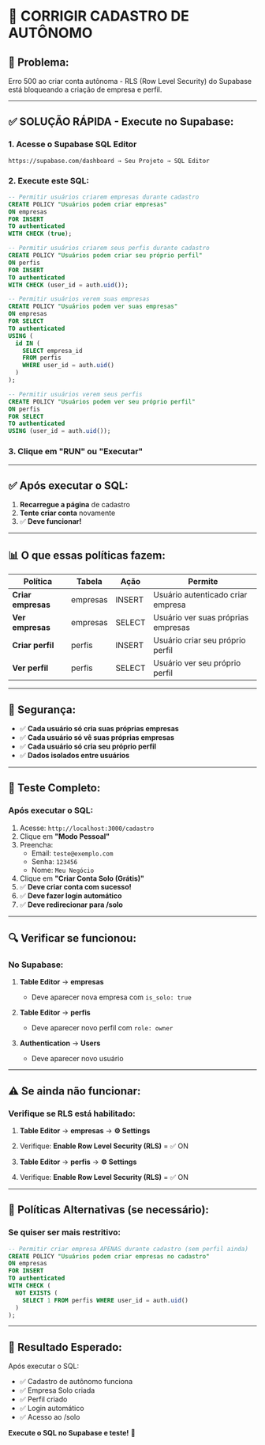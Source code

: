 # 🔧 CORRIGIR CADASTRO DE AUTÔNOMO

## 🐛 Problema:
Erro 500 ao criar conta autônoma - RLS (Row Level Security) do Supabase está bloqueando a criação de empresa e perfil.

---

## ✅ SOLUÇÃO RÁPIDA - Execute no Supabase:

### 1. Acesse o Supabase SQL Editor
```
https://supabase.com/dashboard → Seu Projeto → SQL Editor
```

### 2. Execute este SQL:

```sql
-- Permitir usuários criarem empresas durante cadastro
CREATE POLICY "Usuários podem criar empresas"
ON empresas
FOR INSERT
TO authenticated
WITH CHECK (true);

-- Permitir usuários criarem seus perfis durante cadastro
CREATE POLICY "Usuários podem criar seu próprio perfil"
ON perfis
FOR INSERT
TO authenticated
WITH CHECK (user_id = auth.uid());

-- Permitir usuários verem suas empresas
CREATE POLICY "Usuários podem ver suas empresas"
ON empresas
FOR SELECT
TO authenticated
USING (
  id IN (
    SELECT empresa_id 
    FROM perfis 
    WHERE user_id = auth.uid()
  )
);

-- Permitir usuários verem seus perfis
CREATE POLICY "Usuários podem ver seu próprio perfil"
ON perfis
FOR SELECT
TO authenticated
USING (user_id = auth.uid());
```

### 3. Clique em "RUN" ou "Executar"

---

## ✅ Após executar o SQL:

1. **Recarregue a página** de cadastro
2. **Tente criar conta** novamente
3. ✅ **Deve funcionar!**

---

## 📊 O que essas políticas fazem:

| Política | Tabela | Ação | Permite |
|----------|--------|------|---------|
| **Criar empresas** | empresas | INSERT | Usuário autenticado criar empresa |
| **Ver empresas** | empresas | SELECT | Usuário ver suas próprias empresas |
| **Criar perfil** | perfis | INSERT | Usuário criar seu próprio perfil |
| **Ver perfil** | perfis | SELECT | Usuário ver seu próprio perfil |

---

## 🔐 Segurança:

- ✅ **Cada usuário só cria suas próprias empresas**
- ✅ **Cada usuário só vê suas próprias empresas**
- ✅ **Cada usuário só cria seu próprio perfil**
- ✅ **Dados isolados entre usuários**

---

## 🎯 Teste Completo:

### Após executar o SQL:

1. Acesse: `http://localhost:3000/cadastro`
2. Clique em **"Modo Pessoal"**
3. Preencha:
   - Email: `teste@exemplo.com`
   - Senha: `123456`
   - Nome: `Meu Negócio`
4. Clique em **"Criar Conta Solo (Grátis)"**
5. ✅ **Deve criar conta com sucesso!**
6. ✅ **Deve fazer login automático**
7. ✅ **Deve redirecionar para /solo**

---

## 🔍 Verificar se funcionou:

### No Supabase:

1. **Table Editor** → **empresas**
   - Deve aparecer nova empresa com `is_solo: true`

2. **Table Editor** → **perfis**
   - Deve aparecer novo perfil com `role: owner`

3. **Authentication** → **Users**
   - Deve aparecer novo usuário

---

## ⚠️ Se ainda não funcionar:

### Verifique se RLS está habilitado:

1. **Table Editor** → **empresas** → **⚙️ Settings**
2. Verifique: **Enable Row Level Security (RLS)** = ✅ ON

3. **Table Editor** → **perfis** → **⚙️ Settings**
4. Verifique: **Enable Row Level Security (RLS)** = ✅ ON

---

## 📝 Políticas Alternativas (se necessário):

### Se quiser ser mais restritivo:

```sql
-- Permitir criar empresa APENAS durante cadastro (sem perfil ainda)
CREATE POLICY "Usuários podem criar empresas no cadastro"
ON empresas
FOR INSERT
TO authenticated
WITH CHECK (
  NOT EXISTS (
    SELECT 1 FROM perfis WHERE user_id = auth.uid()
  )
);
```

---

## 🎉 Resultado Esperado:

Após executar o SQL:
- ✅ Cadastro de autônomo funciona
- ✅ Empresa Solo criada
- ✅ Perfil criado
- ✅ Login automático
- ✅ Acesso ao /solo

**Execute o SQL no Supabase e teste!** 🚀
